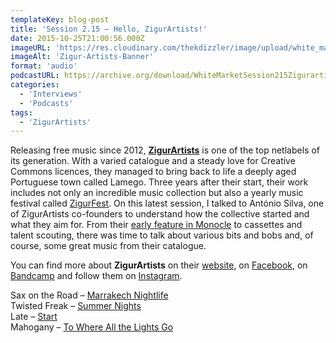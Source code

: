 ```yaml
---
templateKey: blog-post
title: 'Session 2.15 – Hello, ZigurArtists!'
date: 2015-10-25T21:00:56.000Z
imageURL: 'https://res.cloudinary.com/thekdizzler/image/upload/white_market/2015/10/ZigurArtistsBanner.png'
imageAlt: 'Zigur-Artists-Banner'
format: 'audio'
podcastURL: https://archive.org/download/WhiteMarketSession215Zigurartists/WhiteMarket-Session215-zigurartists.mp3
categories:
  - 'Interviews'
  - 'Podcasts'
tags:
  - 'ZigurArtists'
---
```


Releasing free music since 2012, **[ZigurArtists](http://zigurartists.com/)** is one of the top netlabels of its generation. With a varied catalogue and a steady love for Creative Commons licences, they managed to bring back to life a deeply aged Portuguese town called Lamego. Three years after their start, their work includes not only an incredible music collection but also a yearly music festival called [ZigurFest](http://zigurartists.com/). On this latest session, I talked to António Silva, one of ZigurArtists co-founders to understand how the collective started and what they aim for. From their [early feature in Monocle](https://www.facebook.com/MarcaBranca/photos/a.10151747096300173.862588.341762825172/10152146105115173/?type=3) to cassettes and talent scouting, there was time to talk about various bits and bobs and, of course, some great music from their catalogue.

You can find more about **ZigurArtists** on their [website](http://www.zigurartists.com/), on [Facebook](https://www.facebook.com/ZigurArtists), on [Bandcamp](https://zigurartists.bandcamp.com/) and follow them on [Instagram](https://instagram.com/zigurartists/).

Sax on the Road – [Marrakech Nightlife](https://zigurartists.bandcamp.com/album/kif-kif-van)  
Twisted Freak – [Summer Nights](https://zigurartists.bandcamp.com/album/summer-nights-ep)  
Late – [Start](https://zigurartists.bandcamp.com/album/antologia)  
Mahogany – [To Where All the Lights Go](https://zigurartists.bandcamp.com/album/a-house-in-iceland)
